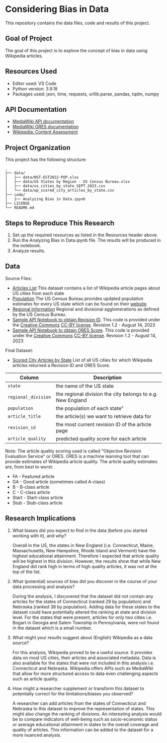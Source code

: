 # Considering Bias in Data

This repository contains the data files, code and results of this project.

## Goal of Project

The goal of this project is to explore the concept of bias in data using Wikipedia articles.

## Resources Used
- Editor used: VS Code
- Python version: 3.9.18
- Packages used: json, time, requests, urllib.parse, pandas, tqdm, numpy

## API Documentation
- [MediaWiki API documentation](https://www.mediawiki.org/wiki/API:Info)
- [MediaWiki ORES documentation](https://www.mediawiki.org/wiki/ORES)
- [Wikipedia: Content Assessment](https://en.wikipedia.org/wiki/Wikipedia:Content_assessment)

## Project Organization

This project has the following structure:

```
.
├── data/
│   ├── data/NST-EST2022-POP.xlsx
│   ├── data/US States by Region - US Census Bureau.xlsx
│   ├── data/us_cities_by_state_SEPT.2023.csv
│   └── data/wp_scored_city_articles_by_state.csv
├── code/
│   ├── Analyzing Bias in Data.ipynb
├── LICENSE
└── README.md
```
## Steps to Reproduce This Research

1. Set up the required resources as listed in the Resources header above. 
2. Run the Analyzing Bias in Data.ipynb file. The results will be produced in the notebook. 
3. Analyze results.

## Data 

Source Files:
- [Articles List](data\us_cities_by_state_SEPT.2023.csv) This dataset contains a list of Wikipedia article pages about US cities from each state
- [Population](data\NST-EST2022-POP.xlsx) The US Census Bureau provides updated population estimates for every US state which can be found on their [website](https://www.census.gov/data/tables/time-series/demo/popest/2020s-state-total.html).
- [Regional Information](data\US-States-by-Region-US-Census-Bureau.xlsx) Regional and divisional agglomerations as defined by the US Census Bureau. 
- [Sample API Notebook to obtain Revision ID](https://drive.google.com/file/d/15UoE16s-IccCTOXREjU3xDIz07tlpyrl/view?usp=drive_link). This code is provided under the [Creative Commons](https://creativecommons.org) [CC-BY license](https://creativecommons.org/licenses/by/4.0/). Revision 1.2 - August 14, 2023
- [Sample API Notebook to obtain ORES Score](https://drive.google.com/file/d/17C9xsmR9U3lJeD52UTbAedlHDetwYsxs/view?usp=drive_link). This code is provided under the [Creative Commons](https://creativecommons.org) [CC-BY license](https://creativecommons.org/licenses/by/4.0/). Revision 1.2 - August 14, 2023

Final Dataset:
- [Scored City Articles by State](data\wp_scored_city_articles_by_state.csv) List of all US cities for which Wikipedia articles returned a Revision ID and ORES Score.

|Column|Description|
|---|---|
|`state`|the name of the US state|
|`regional_division`|the regional division the city belongs to e.g. New England|
|`population`|the population of each state"|
|`article_title`|the article(s) we want to retrieve data for|
|`revision_id`|the most current revision ID of the article page|
|`article_quality`|predicted quality score for each article|

Note: The article quality scoring used is called "Objective Revision Evaluation Service" or ORES. ORES is a machine learning tool that can provide estimates of Wikipedia article quality. The article quality estimates are, from best to worst:
- FA - Featured article
- GA - Good article (sometimes called A-class)
- B - B-class article
- C - C-class article
- Start - Start-class article
- Stub - Stub-class article

## Research Implications

1. What biases did you expect to find in the data (before you started working with it), and why?

    Overall in the US, the states in New England (i.e. Connecticut, Maine, Massachusetts, New Hampshire, Rhode Island and Vermont) have the highest educational attainment. Therefore I expected that article quality will be highest in this division. However, the results show that while New England did rank high in terms of high quality articles, it was not at the top of the list. 

2. What (potential) sources of bias did you discover in the course of your data processing and analysis?

    During the analysis, I discovered that the dataset did not contain any articles for the states of Connecticut (ranked 29 by population) and Nebraska (ranked 38 by population). Adding data for these states to the dataset could have potentially altered the ranking at state and division level. For the states that were present, articles for only two cities i.e. Bogart in Georgia and Salem Township in Pennsylvania,  were not found in the dataset which is a small number. 

3. What might your results suggest about (English) Wikipedia as a data source? 

    For this analysis, Wikipedia proved to be a useful source. It provides data on most US cities, their articles and associated metadata. Data is also available for the states that were not included in this analysis i.e. Connecticut and Nebraska. Wikipedia offers APIs such as MediaWiki that allow for more structured access to data even challenging aspects such as article quality.

4. How might a researcher supplement or transform this dataset to potentially correct for the limitations/biases you observed?

    A researcher can add articles from the states of Connecticut and Nebraska to this dataset to improve the representation of states. This might also change the ranking of divisions. An interesting analysis would be to compare indicators of well-being such as socio-economic status or average educational attainment in states to the overall coverage and quality of articles. This information can be added to the dataset for a more nuanced analysis. 
